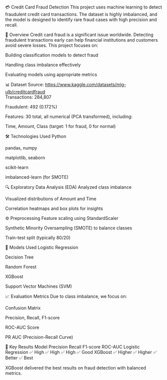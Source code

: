 💳 Credit Card Fraud Detection
This project uses machine learning to detect fraudulent credit card transactions. The dataset is highly imbalanced, and the model is designed to identify rare fraud cases with high precision and recall.

📌 Overview
Credit card fraud is a significant issue worldwide. Detecting fraudulent transactions early can help financial institutions and customers avoid severe losses. This project focuses on:

Building classification models to detect fraud

Handling class imbalance effectively

Evaluating models using appropriate metrics

📊 Dataset
Source: https://www.kaggle.com/datasets/mlg-ulb/creditcardfraud                                                                                   
Transactions: 284,807

Fraudulent: 492 (0.172%)

Features: 30 total, all numerical (PCA transformed), including:

Time, Amount, Class (target: 1 for fraud, 0 for normal)

🛠️ Technologies Used
Python

pandas, numpy

matplotlib, seaborn

scikit-learn

imbalanced-learn (for SMOTE)

🔍 Exploratory Data Analysis (EDA)
Analyzed class imbalance

Visualized distributions of Amount and Time

Correlation heatmaps and box plots for insights

⚙️ Preprocessing
Feature scaling using StandardScaler

Synthetic Minority Oversampling (SMOTE) to balance classes

Train-test split (typically 80/20)

🤖 Models Used
Logistic Regression

Decision Tree

Random Forest

XGBoost

Support Vector Machines (SVM)

📈 Evaluation Metrics
Due to class imbalance, we focus on:

Confusion Matrix

Precision, Recall, F1-score

ROC-AUC Score

PR AUC (Precision-Recall Curve)

📌 Key Results
Model               	Precision	  Recall	  F1-score	  ROC-AUC
Logistic Regression	  ✅ High	   ✅ High	   ✅ High	  ✅ Good
XGBoost	              ✅ Higher	 ✅ Higher	 ✅ Better	✅ Best

XGBoost delivered the best results on fraud detection with balanced metrics.
